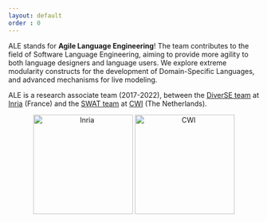 ```yaml
---
layout: default
order : 0
---
```


ALE stands for **Agile Language Engineering**!
The team contributes to the field of Software Language Engineering, aiming to provide more agility to both language designers and language users.
We explore extreme modularity constructs for the development of Domain-Specific Languages,
and advanced mechanisms for live modeling.

ALE is a research associate team (2017-2022), between
the [DiverSE team](http://diverse.irisa.fr/) at [Inria](https://www.inria.fr/) (France) and
the [SWAT team](https://www.cwi.nl/research-groups/software-analysis-and-transformation) at [CWI](https://www.cwi.nl) (The Netherlands).

<center>
<img src="{{ site.baseurl }}/img/inria.png" alt="Inria" style="width: 200px;"/>
<img src="{{ site.baseurl }}/img/cwi.png" alt="CWI" style="width: 200px;"/>
</center>
